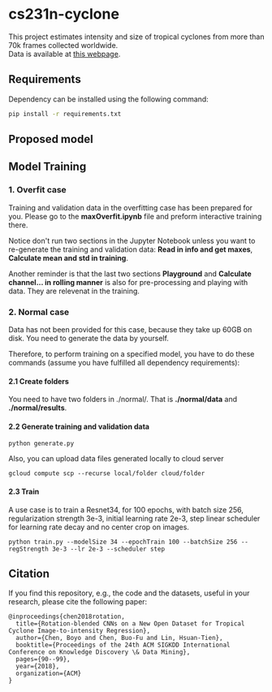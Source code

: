 # cs231n-cyclone

This project estimates intensity and size of tropical cyclones from more than 70k frames collected worldwide.<br>
Data is available at [this webpage](https://www.csie.ntu.edu.tw/~htlin/program/TCIR/).


## Requirements

Dependency can be installed using the following command:
```bash
pip install -r requirements.txt
```

## Proposed model

## Model Training

### 1. Overfit case
Training and validation data in the overfitting case has been prepared for you. Please go to the **maxOverfit.ipynb** file and preform interactive training there.

Notice don't run two sections in the Jupyter Notebook unless you want to re-generate the training and validation data: **Read in info and get maxes**, **Calculate mean and std in training**.

Another reminder is that the last two sections **Playground** and **Calculate channel... in rolling manner** is also for pre-processing and playing with data. They are relevenat in the training.

### 2. Normal case
Data has not been provided for this case, because they take up 60GB on disk. You need to generate the data by yourself.

Therefore, to perform training on a specified model, you have to do these commands (assume you have fulfilled all dependency requirements):

#### 2.1 Create folders
You need to have two folders in ./normal/. That is **./normal/data** and **./normal/results**.

#### 2.2 Generate training and validation data
```
python generate.py
```

Also, you can upload data files generated locally to cloud server

```
gcloud compute scp --recurse local/folder cloud/folder
```
#### 2.3 Train

A use case is to train a Resnet34, for 100 epochs, with batch size 256, regularization strength 3e-3, initial learning rate 2e-3, step linear scheduler for learning rate decay and no center crop on images.
```
python train.py --modelSize 34 --epochTrain 100 --batchSize 256 --regStrength 3e-3 --lr 2e-3 --scheduler step
```

## Citation

If you find this repository, e.g., the code and the datasets, useful in your research, please cite the following paper:
```
@inproceedings{chen2018rotation,
  title={Rotation-blended CNNs on a New Open Dataset for Tropical Cyclone Image-to-intensity Regression},
  author={Chen, Boyo and Chen, Buo-Fu and Lin, Hsuan-Tien},
  booktitle={Proceedings of the 24th ACM SIGKDD International Conference on Knowledge Discovery \& Data Mining},
  pages={90--99},
  year={2018},
  organization={ACM}
}
```
